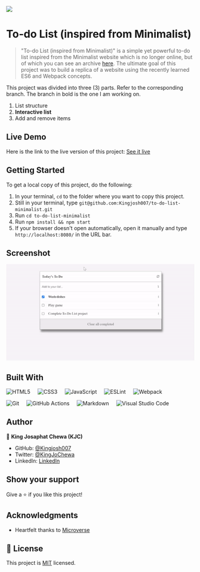 ![](https://img.shields.io/badge/Microverse-blueviolet)


# To-do List (inspired from Minimalist)

> "To-do List (inspired from Minimalist)" is a simple yet powerful to-do list inspired from the Minimalist website which is no longer online, but of which you can see an archive [here](https://web.archive.org/web/20180320194056/http://www.getminimalist.com:80/). The ultimate goal of this project was to build a replica of a website using the recently learned ES6 and Webpack concepts.

This project was divided into three (3) parts. Refer to the corresponding branch. The branch in bold is the one I am working on. 

1. List structure
2. **Interactive list**
3. Add and remove items

## Live Demo

Here is the link to the live version of this project: [See it live](https://kingjosh007.github.io/to-do-list-minimalist/) 


## Getting Started

To get a local copy of this project, do the following: 

1. In your terminal, `cd` to the folder where you want to copy this project.
2. Still in your terminal, type `git@github.com:Kingjosh007/to-do-list-minimalist.git` 
3. Run `cd to-do-list-minimalist`
4. Run `npm install && npm start`
5. If your browser doesn't open automatically, open it manually and type `http://localhost:8080/` in the URL bar.

## Screenshot

![Screenshot after milestone 1: list structure](screenshots/screenshot-2.gif)


## Built With

![HTML5](https://img.shields.io/badge/html5-%23E34F26.svg?style=for-the-badge&logo=html5&logoColor=white) &nbsp; &nbsp;  ![CSS3](https://img.shields.io/badge/css3-%231572B6.svg?style=for-the-badge&logo=css3&logoColor=white) &nbsp; &nbsp; ![JavaScript](https://img.shields.io/badge/javascript-%23323330.svg?style=for-the-badge&logo=javascript&logoColor=%23F7DF1E)  &nbsp; &nbsp; ![ESLint](https://img.shields.io/badge/ESLint-4B3263?style=for-the-badge&logo=eslint&logoColor=white) &nbsp; &nbsp; ![Webpack](https://img.shields.io/badge/webpack-%238DD6F9.svg?style=for-the-badge&logo=webpack&logoColor=black)

![Git](https://img.shields.io/badge/git-%23F05033.svg?style=for-the-badge&logo=git&logoColor=white) &nbsp; &nbsp; ![GitHub Actions](https://img.shields.io/badge/githubactions-%232671E5.svg?style=for-the-badge&logo=githubactions&logoColor=white) &nbsp; &nbsp; ![Markdown](https://img.shields.io/badge/markdown-%23000000.svg?style=for-the-badge&logo=markdown&logoColor=white) &nbsp; &nbsp; ![Visual Studio Code](https://img.shields.io/badge/Visual%20Studio%20Code-0078d7.svg?style=for-the-badge&logo=visual-studio-code&logoColor=white) 


## Author

👤 **King Josaphat Chewa (KJC)**

- GitHub: [@Kingjosh007](https://github.com/Kingjosh007)
- Twitter: [@KingJoChewa](https://twitter.com/KingJoChewa)
- LinkedIn: [LinkedIn](https://www.linkedin.com/in/king-josaphat-chewa-aa154011b/)

## Show your support

Give a ⭐️ if you like this project!


## Acknowledgments

- Heartfelt thanks to [Microverse](https://www.microverse.org/)

## 📝 License

This project is [MIT](./MIT.md) licensed.
